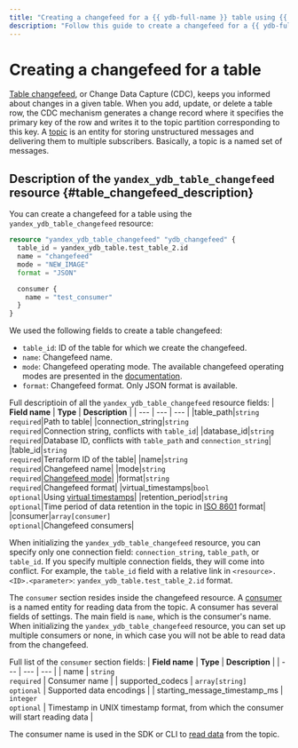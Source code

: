 ```yaml
---
title: "Creating a changefeed for a {{ ydb-full-name }} table using {{ TF }}"
description: "Follow this guide to create a changefeed for a {{ ydb-full-name }} table or change its parameters."
---
```


# Creating a changefeed for a table

[Table changefeed](https://ydb.tech/ru/docs/concepts/cdc), or Change Data Capture (CDC), keeps you informed about changes in a given table. When you add, update, or delete a table row, the CDC mechanism generates a change record where it specifies the primary key of the row and writes it to the topic partition corresponding to this key. A [topic](https://ydb.tech/ru/docs/concepts/topic) is an entity for storing unstructured messages and delivering them to multiple subscribers. Basically, a topic is a named set of messages.

## Description of the `yandex_ydb_table_changefeed` resource {#table_changefeed_description}

You can create a changefeed for a table using the `yandex_ydb_table_changefeed` resource:

```tf
resource "yandex_ydb_table_changefeed" "ydb_changefeed" {
  table_id = yandex_ydb_table.test_table_2.id
  name = "changefeed"
  mode = "NEW_IMAGE"
  format = "JSON"

  consumer {
    name = "test_consumer"
  }
}
```

We used the following fields to create a table changefeed:
* `table_id`: ID of the table for which we create the changefeed.
* `name`: Changefeed name.
* `mode`: Changefeed operating mode. The available changefeed operating modes are presented in the [documentation](https://ydb.tech/en/docs/yql/reference/syntax/alter_table#changefeed-options).
* `format`: Changefeed format. Only JSON format is available.

Full descriptioin of all the `yandex_ydb_table_changefeed` resource fields:
| **Field name** | **Type** | **Description** |
| --- | --- | --- |
|table_path|`string`<br>`required`|Path to table|
|connection_string|`string`<br>`required`|Connection string, conflicts with `table_id`|
|database_id|`string`<br>`required`|Database ID, conflicts with `table_path` and `connection_string`|
|table_id|`string`<br>`required`|Terraform ID of the table|
|name|`string`<br>`required`|Changefeed name|
|mode|`string`<br>`required`|[Changefeed mode](https://ydb.tech/en/docs/yql/reference/syntax/alter_table#changefeed-options)|
|format|`string`<br>`required`|Changefeed format|
|virtual_timestamps|`bool`<br>`optional`|Using [virtual timestamps](https://ydb.tech/en/docs/concepts/cdc#virtual-timestamps)|
|retention_period|`string`<br>`optional`|Time period of data retention in the topic in [ISO 8601](https://ru.wikipedia.org/wiki/ISO_8601) format|
|consumer|`array[consumer]`<br>`optional`|Changefeed consumers|

When initializing the `yandex_ydb_table_changefeed` resource, you can specify only one connection field: `connection_string`, `table_path`, or `table_id`. If you specify multiple connection fields, they will come into conflict. For example, the `table_id` field with a relative link in `<resource>.<ID>.<parameter>`: `yandex_ydb_table.test_table_2.id` format.

The `consumer` section resides inside the changefeed resource. A [consumer](https://ydb.tech/en/docs/concepts/topic#consumer) is a named entity for reading data from the topic. A consumer has several fields of settings. The main field is `name`, which is the consumer's name. When initializing the `yandex_ydb_table_changefeed` resource, you can set up multiple consumers or none, in which case you will not be able to read data from the changefeed.

Full list of the `consumer` section fields:
| **Field name** | **Type** | **Description** |
| --- | --- | --- |
| name | `string`<br>`required` | Consumer name |
| supported_codecs | `array[string]`<br>`optional` | Supported data encodings |
| starting_message_timestamp_ms | `integer`<br>`optional` | Timestamp in UNIX timestamp format, from which the consumer will start reading data |

The consumer name is used in the SDK or CLI to [read data](https://ydb.tech/en/docs/best_practices/cdc#read) from the topic.
